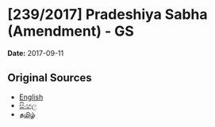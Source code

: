 # [239/2017] Pradeshiya Sabha (Amendment) - GS

**Date:** 2017-09-11

## Original Sources

- [English](https://documents.gov.lk/view/bills/2017/9/239-2017_E.pdf)
- [සිංහල](https://documents.gov.lk/view/bills/2017/9/239-2017_S.pdf)
- [தமிழ்](https://documents.gov.lk/view/bills/2017/9/239-2017_T.pdf)
